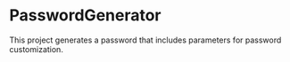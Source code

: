 # PasswordGenerator
This project generates a password that includes parameters for password customization.
